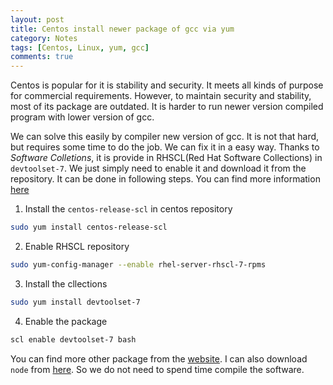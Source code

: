 ```yaml
---
layout: post
title: Centos install newer package of gcc via yum
category: Notes
tags: [Centos, Linux, yum, gcc]
comments: true
---
```

Centos is popular for it is stability and security. It meets all kinds of purpose for commercial requirements. However, to maintain security and stability, most of its package are outdated. It is harder to run newer version compiled program with lower version of gcc.

We can solve this easily by compiler new version of gcc. It is not that hard, but requires some time to do the job. We can fix it in a easy way. Thanks to *Software Colletions*, it is provide in RHSCL(Red Hat Software Collections) in `devtoolset-7`. We just simply need to enable it and download it from the repository. It can be done in following steps. You can find more information [here](https://www.softwarecollections.org/en/scls/rhscl/devtoolset-7/)

1. Install the `centos-release-scl` in centos repository
```bash
sudo yum install centos-release-scl
```

2. Enable RHSCL repository
```bash
sudo yum-config-manager --enable rhel-server-rhscl-7-rpms
```

3. Install the cllections
```bash
sudo yum install devtoolset-7
```

4. Enable the package
```bash
scl enable devtoolset-7 bash
```

You can find more other package from the [website](https://www.softwarecollections.org/en/scls/user/rhscl/). I can also download `node` from [here](https://www.softwarecollections.org/en/scls/rhscl/rh-nodejs10/). So we do not need to spend time compile the software.